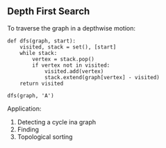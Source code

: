 ## Depth First Search
To traverse the graph in a depthwise motion:
```
def dfs(graph, start):
    visited, stack = set(), [start]
    while stack:
        vertex = stack.pop()
        if vertex not in visited:
            visited.add(vertex)
            stack.extend(graph[vertex] - visited)
    return visited

dfs(graph, 'A')
```
Application:
1. Detecting a cycle ina graph
2. Finding
3. Topological sorting
